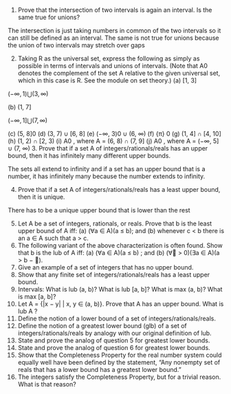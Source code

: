 1. Prove that the intersection of two intervals is again an interval. Is the same true for unions?

The intersection is just taking numbers in common of the two intervals so it can still be defined as an interval. The same is not true for unions because the union of two intervals may stretch over gaps

2. Taking R as the universal set, express the following as simply as possible in terms of intervals and
unions of intervals. (Note that A0 denotes the complement of the set A relative to the given universal
set, which in this case is R. See the module on set theory.)
(a) [1, 3]

$(-\infty, 1) \bigcup (3, \infty)$

(b) (1, 7]

$(-\infty, 1] \bigcup (7, \infty)$

(c) (5, 8]0
(d) (3, 7) ∪ [6, 8]
(e) (−∞, 3)0 ∪ (6, ∞) (f) {π}
0
(g) (1, 4] ∩ [4, 10] (h) (1, 2) ∩ [2, 3)
(i) A0
, where A = (6, 8) ∩ (7, 9] (j) A0
, where A = (−∞, 5] ∪ (7, ∞)
3. Prove that if a set A of integers/rationals/reals has an upper bound, then it has infinitely many different
upper bounds.

The sets all extend to infinity and if a set has an upper bound that is a number, it has infinitely many because the number extends to infinity.

4. Prove that if a set A of integers/rationals/reals has a least upper bound, then it is unique.

There has to be a unique upper bound that is lower than the rest

5. Let A be a set of integers, rationals, or reals. Prove that b is the least upper bound of A iff:
(a) (∀a ∈ A)(a ≤ b); and
(b) whenever c < b there is an a ∈ A such that a > c.
6. The following variant of the above characterization is often found. Show that b is the lub of A iff:
(a) (∀a ∈ A)(a ≤ b) ; and
(b) (∀ > 0)(∃a ∈ A)(a > b − ).
7. Give an example of a set of integers that has no upper bound.
8. Show that any finite set of integers/rationals/reals has a least upper bound.
9. Intervals: What is lub (a, b)? What is lub [a, b]? What is max (a, b)? What is max [a, b]?
10. Let A = {|x − y| | x, y ∈ (a, b)}. Prove that A has an upper bound. What is lub A ?
11. Define the notion of a lower bound of a set of integers/rationals/reals.
12. Define the notion of a greatest lower bound (glb) of a set of integers/rationals/reals by analogy with
our original definition of lub.
13. State and prove the analog of question 5 for greatest lower bounds.
14. State and prove the analog of question 6 for greatest lower bounds.
15. Show that the Completeness Property for the real number system could equally well have been defined
by the statement, “Any nonempty set of reals that has a lower bound has a greatest lower bound.”
16. The integers satisfy the Completeness Property, but for a trivial reason. What is that reason?